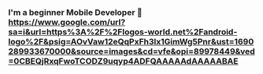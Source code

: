 ### I'm a beginner Mobile Developer 📱https://www.google.com/url?sa=i&url=https%3A%2F%2Flogos-world.net%2Fandroid-logo%2F&psig=AOvVaw12eQqPxFh3lx1GimWg5Pnr&ust=1690289933670000&source=images&cd=vfe&opi=89978449&ved=0CBEQjRxqFwoTCODZ9uqyp4ADFQAAAAAdAAAAABAE


<!--
**xsander-karp0vich/xsander-karp0vich** is a ✨ _special_ ✨ repository because its `README.md` (this file) appears on your GitHub profile.

Here are some ideas to get you started:

- 🔭 I’m currently working on ...
- 🌱 I’m currently learning ...
- 👯 I’m looking to collaborate on ...
- 🤔 I’m looking for help with ...
- 💬 Ask me about ...
- 📫 How to reach me: ...
- 😄 Pronouns: ...
- ⚡ Fun fact: ...
-->

